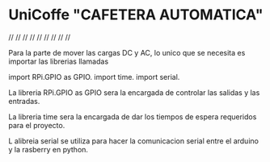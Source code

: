 
# UniCoffe "CAFETERA AUTOMATICA"


//
//
//
//
//
//
//
//
//


Para la parte de mover las cargas DC y AC, lo unico que se necesita es importar  las librerias llamadas 


import RPi.GPIO as GPIO.
import time.
import serial.

La libreria RPi.GPIO as GPIO sera la encargada de controlar las salidas y las entradas.

La libreria time sera la encargada de dar los tiempos de espera requeridos para el proyecto.

L alibreia serial se utiliza para hacer la comunicacion serial entre el arduino y la rasberry en python.

